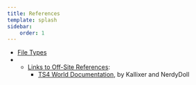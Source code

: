 ```yaml
---
title: References
template: splash
sidebar:
    order: 1
---
```


* [File Types](https://thesims4moddersreference.org/reference/file-types/)
* * [Links to Off-Site References](https://thesims4moddersreference.org/reference/links-offsite/):
    * [TS4 World Documentation](https://thesims4moddersreference.org/reference/links-offsite/#ts4-world-documentation-by-kallixer-and-nerdydoll), by Kallixer and NerdyDoll
